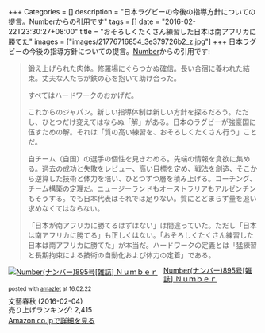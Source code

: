 +++
Categories = []
description = "日本ラグビーの今後の指導方針についての提言。Numberからの引用です"
tags = []
date = "2016-02-22T23:30:27+08:00"
title = "おそろしくたくさん練習した日本は南アフリカに勝てた"
images = ["images/21776716854_3e379726b2_z.jpg"]
+++
日本ラグビーの今後の指導方針についての提言。<a href="https://www.amazon.co.jp/exec/obidos/ASIN/B01BD98K6C/simsnes-22/ref=nosim/" name="amazletlink" target="_blank">Number</a>からの引用です:

> 鍛え上げられた肉体。修羅場にぐらつかぬ確信。長い合宿に養われた結束。丈夫な人たちが鉄の心を抱いて助け合った。
>
> すべてはハードワークのおかげだ。
>
> これからのジャパン。新しい指導体制は新しい方針を探るだろう。ただし、ひとつだけ変えてはならぬ「解」がある。日本のラグビーが強豪国に伍すための解。それは「質の高い練習を、おそろしくたくさん行う」ことだ。
>
> 自チーム（自国）の選手の個性を見きわめる。先端の情報を貪欲に集める。過去の成功と失敗をレビュー、高い目標を定め、戦法を創造、そこから逆算した技術と体力を培い、ひとつずつ層を積み上げる。コーチング、チーム構築の定理だ。ニュージーランドもオーストラリアもアルゼンチンもそうする。でも日本代表はそれでは足りない。質にとどまらず量を追い求めなくてはならない。
>
> 「日本が南アフリカに勝てるはずはない」は間違っていた。ただし「日本は南アフリカに勝てる」も正しくはない。「おそろしくたくさん練習した日本は南アフリカに勝てた」が本当だ。ハードワークの定義とは「猛練習と長期拘束による技術の自動化および体力の定着」である。

<div class="amazlet-box" style="margin-bottom:0px;"><div class="amazlet-image" style="float:left;margin:0px 12px 1px 0px;"><a href="https://www.amazon.co.jp/exec/obidos/ASIN/B01BD98K6C/simsnes-22/ref=nosim/" name="amazletlink" target="_blank"><img src="https://images-na.ssl-images-amazon.com/images/I/51Acg4nW5zL._SL160_.jpg" alt="Number(ナンバー)895号[雑誌] Ｎｕｍｂｅｒ" style="border: none;" /></a></div><div class="amazlet-info" style="line-height:120%; margin-bottom: 10px"><div class="amazlet-name" style="margin-bottom:10px;line-height:120%"><a href="https://www.amazon.co.jp/exec/obidos/ASIN/B01BD98K6C/simsnes-22/ref=nosim/" name="amazletlink" target="_blank">Number(ナンバー)895号[雑誌] Ｎｕｍｂｅｒ</a><div class="amazlet-powered-date" style="font-size:80%;margin-top:5px;line-height:120%">posted with <a href="http://www.amazlet.com/" title="amazlet" target="_blank">amazlet</a> at 16.02.22</div></div><div class="amazlet-detail">文藝春秋 (2016-02-04)<br />売り上げランキング: 2,415<br /></div><div class="amazlet-sub-info" style="float: left;"><div class="amazlet-link" style="margin-top: 5px"><a href="https://www.amazon.co.jp/exec/obidos/ASIN/B01BD98K6C/simsnes-22/ref=nosim/" name="amazletlink" target="_blank">Amazon.co.jpで詳細を見る</a></div></div></div><div class="amazlet-footer" style="clear: left"></div></div>
